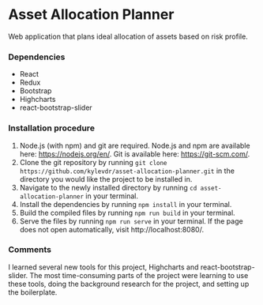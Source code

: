 # Asset Allocation Planner
Web application that plans ideal allocation of assets based on risk profile.

### Dependencies
- React
- Redux
- Bootstrap
- Highcharts
- react-bootstrap-slider

### Installation procedure
1. Node.js (with npm) and git are required. Node.js and npm are available here: https://nodejs.org/en/. Git is available here: https://git-scm.com/.
2. Clone the git repository by running `git clone https://github.com/kylevdr/asset-allocation-planner.git` in the directory you would like the project to be installed in.
3. Navigate to the newly installed directory by running `cd asset-allocation-planner` in your terminal.
4. Install the dependencies by running `npm install` in your terminal.
5. Build the compiled files by running `npm run build` in your terminal.
6. Serve the files by running `npm run serve` in your terminal. If the page does not open automatically, visit http://localhost:8080/.

### Comments
I learned several new tools for this project, Highcharts and react-bootstrap-slider. The most time-consuming parts of the project were learning to use these tools, doing the background research for the project, and setting up the boilerplate.
